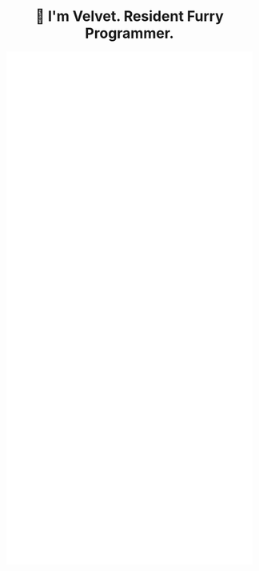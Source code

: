 <h1 align="center">👋 I'm Velvet. Resident Furry Programmer.</h1>

<p align="center">
  <img align="center" alt="Metrics" src="https://github.com/patrickklaeren/patrickklaeren/blob/master/github-metrics.svg" />
</p
